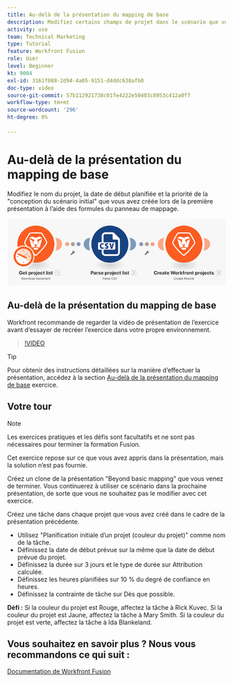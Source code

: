 ```yaml
---
title: Au-delà de la présentation du mapping de base
description: Modifiez certains champs de projet dans le scénario que vous avez créé précédemment à l’aide des formules du panneau de mappage dans [!DNL Adobe Workfront Fusion].
activity: use
team: Technical Marketing
type: Tutorial
feature: Workfront Fusion
role: User
level: Beginner
kt: 9004
exl-id: 3161f088-2d94-4a05-9151-d4ddc638afb0
doc-type: video
source-git-commit: 57b112921738c01fe4222e50403c8953c412a0f7
workflow-type: tm+mt
source-wordcount: '296'
ht-degree: 0%

---
```


# Au-delà de la présentation du mapping de base

Modifiez le nom du projet, la date de début planifiée et la priorité de la &quot;conception du scénario initial&quot; que vous avez créée lors de la première présentation à l’aide des formules du panneau de mappage.

![Une image du scénario Fusion](assets/understand-the-basics-1.png)

## Au-delà de la présentation du mapping de base

Workfront recommande de regarder la vidéo de présentation de l’exercice avant d’essayer de recréer l’exercice dans votre propre environnement.

>[!VIDEO](https://video.tv.adobe.com/v/335264/?quality=12&learn=on)

>[!TIP]
>
>Pour obtenir des instructions détaillées sur la manière d’effectuer la présentation, accédez à la section [Au-delà de la présentation du mapping de base](https://experienceleague.adobe.com/docs/workfront-learn/tutorials-workfront/fusion/exercises/beyond-basic-mapping.html?lang=en) exercice.

## Votre tour

>[!NOTE]
>
>Les exercices pratiques et les défis sont facultatifs et ne sont pas nécessaires pour terminer la formation Fusion.

Cet exercice repose sur ce que vous avez appris dans la présentation, mais la solution n’est pas fournie.

Créez un clone de la présentation &quot;Beyond basic mapping&quot; que vous venez de terminer. Vous continuerez à utiliser ce scénario dans la prochaine présentation, de sorte que vous ne souhaitez pas le modifier avec cet exercice.

Créez une tâche dans chaque projet que vous avez créé dans le cadre de la présentation précédente.

* Utilisez &quot;Planification initiale d’un projet (couleur du projet)&quot; comme nom de la tâche.
* Définissez la date de début prévue sur la même que la date de début prévue du projet.
* Définissez la durée sur 3 jours et le type de durée sur Attribution calculée.
* Définissez les heures planifiées sur 10 % du degré de confiance en heures.
* Définissez la contrainte de tâche sur Dès que possible.

**Défi :** Si la couleur du projet est Rouge, affectez la tâche à Rick Kuvec. Si la couleur du projet est Jaune, affectez la tâche à Mary Smith. Si la couleur du projet est verte, affectez la tâche à Ida Blankeland.

## Vous souhaitez en savoir plus ? Nous vous recommandons ce qui suit :

[Documentation de Workfront Fusion](https://experienceleague.adobe.com/docs/workfront/using/adobe-workfront-fusion/workfront-fusion-2.html?lang=en)

